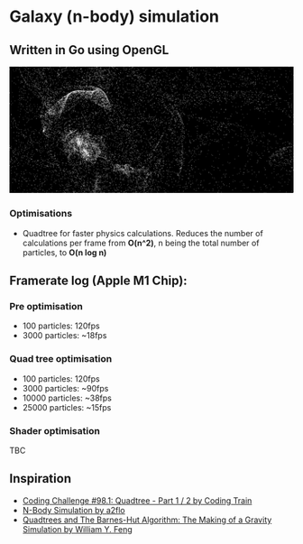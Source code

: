 # Galaxy (n-body) simulation
## Written in Go using OpenGL

![alt text](<screenshot3.png>)



### Optimisations
- Quadtree for faster physics calculations. Reduces the number of calculations per frame from **O(n^2)**, n being the total number of particles, to **O(n log n)**


## Framerate log (Apple M1 Chip):
### Pre optimisation
- 100 particles: 120fps
- 3000 particles: ~18fps
### Quad tree optimisation
- 100 particles: 120fps
- 3000 particles: ~90fps
- 10000 particles: ~38fps
- 25000 particles: ~15fps
### Shader optimisation
TBC



## Inspiration
- [Coding Challenge #98.1: Quadtree - Part 1 / 2 by Coding Train](https://youtu.be/OJxEcs0w_kE?si=41RXxOhwx0NRP2C0)
- [N-Body Simulation by a2flo](https://youtu.be/DoLe1c-eokI?si=aGGQCvkAPzL-Xjbu)
- [Quadtrees and The Barnes-Hut Algorithm: The Making of a Gravity Simulation by William Y. Feng](https://www.youtube.com/watch?v=tOlKLJ4WmSE)
